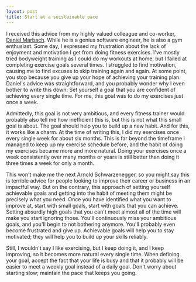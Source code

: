 ```yaml
---
layout: post
title: Start at a suistainable pace
---
```


I received this advice from my highly valued colleague and co-worker, [Daniel Marbach](https://twitter.com/danielmarbach). While he is a genius software engineer, he is also a gym enthusiast. Some day, I expressed my frustration about the lack of enjoyment and motivation I get from doing fitness exercises. I've mostly tried bodyweight training as I could do my workouts at home, but I failed at completing exercise goals several times. I struggled to find motivation, causing me to find excuses to skip training again and again. At some point, you stop because you give up your hope of achieving your training plan. Daniel's advice was straightforward, and you probably wonder why I even bother to write this down: Set yourself a goal that you are confident of achieving every single time. For me, this goal was to do my exercises just once a week.

Admittedly, this goal is not very ambitious, and every fitness trainer would probably also tell me how inefficient this is, but this is not what this small goal is about. The goal should help you to build up a new habit. And for this, it works like a charm. At the time of writing this, I did my exercises once every single week for about six months. This is far beyond the timeframe I managed to keep up my exercise schedule before, and the habit of doing my exercises became more and more natural. Doing your exercises once a week consistently over many months or years is still better than doing it three times a week for only a month. 

This won't make me the next Arnold Schwarzenegger, so you might say this is terrible advice for people looking to improve their career or business in an impactful way. But on the contrary, this approach of setting yourself achievable goals and getting into the habit of meeting them might be precisely what you need. Once you have identified what you want to improve at, start with small goals, start with goals that you can achieve. Setting absurdly high goals that you can't meet almost all of the time will make you start ignoring those. You'll continuously miss your ambitious goals, and you'll begin to not bothering anymore. You'll probably even become frustrated and give up. Achievable goals will help you to stay motivated; they will help you to build up your skills reliably.

Still, I wouldn't say I like exercising, but I keep doing it, and I keep improving, so it becomes more natural every single time. When defining your goal, accept the fact that your life is busy and that it probably will be easier to meet a weekly goal instead of a daily goal. Don't worry about starting slow; maintain the pace that keeps you going.
